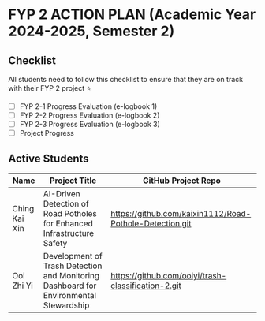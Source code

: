# FYP 2 ACTION PLAN (Academic Year 2024-2025, Semester 2)

## Checklist

All students need to follow this checklist to ensure that they are on track with their FYP 2 project :star: 

- [ ] FYP 2-1 Progress Evaluation (e-logbook 1)
- [ ] FYP 2-2 Progress Evaluation (e-logbook 2)
- [ ] FYP 2-3 Progress Evaluation (e-logbook 3)
- [ ] Project Progress

## Active Students

|     Name      | Project Title | GitHub Project Repo |
|---------------|-----------|------------------|
| Ching Kai Xin  | AI-Driven Detection of Road Potholes for Enhanced Infrastructure Safety | https://github.com/kaixin1112/Road-Pothole-Detection.git
|  Ooi Zhi Yi    | Development of Trash Detection and Monitoring Dashboard for Environmental Stewardship |https://github.com/ooiyi/trash-classification-2.git                     |







